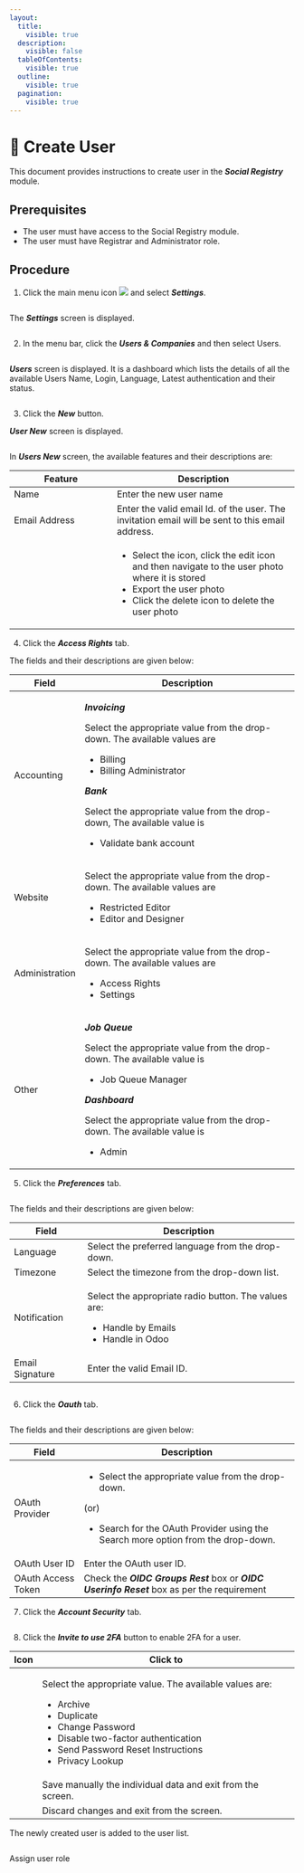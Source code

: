 ```yaml
---
layout:
  title:
    visible: true
  description:
    visible: false
  tableOfContents:
    visible: true
  outline:
    visible: true
  pagination:
    visible: true
---
```


# 📔 Create User

This document provides instructions to create user in the _**Social Registry**_ module.

## Prerequisites

* The user must have access to the Social Registry module.
* The user must have Registrar and Administrator role.

## Procedure

1. Click the main menu icon ![](../../../../.gitbook/assets/main-menu.png) and select _**Settings**_.

<figure><img src="../../../../.gitbook/assets/menu-settings.png" alt=""><figcaption></figcaption></figure>

The _**Settings**_ screen is displayed.

<figure><img src="../../../../.gitbook/assets/settings-screen.png" alt=""><figcaption></figcaption></figure>

2. In the menu bar, click the _**Users & Companies**_ and then select Users.

<figure><img src="../../../../.gitbook/assets/users-companies-social-registry.png" alt=""><figcaption></figcaption></figure>

_**Users**_ screen is displayed. It is a dashboard which lists the details of all the available Users Name, Login, Language, Latest authentication and their status.

<figure><img src="../../../../.gitbook/assets/users-screen-sr.png" alt=""><figcaption></figcaption></figure>

3. Click the _**New**_ button.

_**User New**_ screen is displayed.

<figure><img src="../../../../.gitbook/assets/users-new-screen-sr.png" alt=""><figcaption></figcaption></figure>

In _**Users New**_ screen, the available features and their descriptions are:

<table><thead><tr><th width="166">Feature</th><th>Description</th></tr></thead><tbody><tr><td>Name</td><td>Enter the new user name</td></tr><tr><td>Email Address</td><td>Enter the valid email Id. of the user. The invitation email will be sent to this email address.</td></tr><tr><td><img src="../../../../.gitbook/assets/photo-camera-icon.png" alt="" data-size="original"></td><td><ul><li>Select the icon, click the edit icon and then navigate to the user photo where it is stored</li><li>Export the user photo</li><li>Click the delete icon to delete the user photo</li></ul></td></tr></tbody></table>

4. Click the _**Access Rights**_ tab.

The fields and their descriptions are given below:

| Field          | Description                                                                                                                                                                                                                                                                                                                                   |
| -------------- | --------------------------------------------------------------------------------------------------------------------------------------------------------------------------------------------------------------------------------------------------------------------------------------------------------------------------------------------- |
| Accounting     | <p><em><strong>Invoicing</strong></em></p><p>Select the appropriate value from the drop-down. The available values are</p><ul><li>Billing </li><li>Billing Administrator</li></ul><p><em><strong>Bank</strong></em></p><p>Select the appropriate value from the drop-down, The available value is </p><ul><li>Validate bank account</li></ul> |
| Website        | <p>Select the appropriate value from the drop-down. The available values are </p><ul><li>Restricted Editor</li><li>Editor and Designer</li></ul>                                                                                                                                                                                              |
| Administration | <p>Select the appropriate value from the drop-down. The available values are </p><ul><li>Access Rights</li><li>Settings</li></ul>                                                                                                                                                                                                             |
| Other          | <p><em><strong>Job Queue</strong></em></p><p>Select the appropriate value from the drop-down. The available value is</p><ul><li>Job Queue Manager</li></ul><p><em><strong>Dashboard</strong></em></p><p>Select the appropriate value from the drop-down. The available value is</p><ul><li>Admin</li></ul>                                    |

5. Click the _**Preferences**_ tab.

<figure><img src="../../../../.gitbook/assets/user-preference-sr.png" alt=""><figcaption></figcaption></figure>

The fields and their descriptions are given below:

| Field           | Description                                                                                                           |
| --------------- | --------------------------------------------------------------------------------------------------------------------- |
| Language        | Select the preferred language from the drop-down.                                                                     |
| Timezone        | Select the timezone from the drop-down list.                                                                          |
| Notification    | <p>Select the appropriate radio button. The values are: </p><ul><li>Handle by Emails</li><li>Handle in Odoo</li></ul> |
| Email Signature | Enter the valid Email ID.                                                                                             |

<figure><img src="../../../../.gitbook/assets/user-new-filled-screen-sr.png" alt=""><figcaption></figcaption></figure>

6. Click the _**Oauth**_ tab.

<figure><img src="../../../../.gitbook/assets/oauth-tab-sr.png" alt=""><figcaption></figcaption></figure>

The fields and their descriptions are given below:

| Field              | Description                                                                                                                                                                     |
| ------------------ | ------------------------------------------------------------------------------------------------------------------------------------------------------------------------------- |
| OAuth Provider     | <ul><li>Select the appropriate value from the drop-down. </li></ul><p>(or)</p><ul><li>Search for the OAuth Provider using the Search more option from the drop-down. </li></ul> |
| OAuth User ID      | Enter the OAuth user ID.                                                                                                                                                        |
| OAuth Access Token | Check the _**OIDC Groups Rest**_ box or _**OIDC Userinfo Reset**_ box as per the requirement                                                                                    |

7. Click the _**Account Security**_ tab.

<figure><img src="../../../../.gitbook/assets/account-security-tab.png" alt=""><figcaption></figcaption></figure>

8. Click the _**Invite to use 2FA**_ button to enable 2FA for a user.

| Icon                                                                                         | Click to                                                                                                                                                                                                                                     |
| -------------------------------------------------------------------------------------------- | -------------------------------------------------------------------------------------------------------------------------------------------------------------------------------------------------------------------------------------------- |
| <img src="../../../../.gitbook/assets/Actions.png" alt="" data-size="original">              | <p>Select the appropriate value. The available values are: </p><ul><li>Archive</li><li>Duplicate</li><li>Change Password</li><li>Disable two-factor authentication</li><li>Send Password Reset Instructions</li><li>Privacy Lookup</li></ul> |
| <img src="../../../../.gitbook/assets/icon-save-manually.png" alt="" data-size="original">   | Save manually the individual data and exit from the screen.                                                                                                                                                                                  |
| <img src="../../../../.gitbook/assets/discard-changes-icon.png" alt="" data-size="original"> | Discard changes and exit from the screen.                                                                                                                                                                                                    |

The newly created user is added to the user list.

<figure><img src="../../../../.gitbook/assets/user-list-sr.png" alt=""><figcaption></figcaption></figure>

Assign user role
